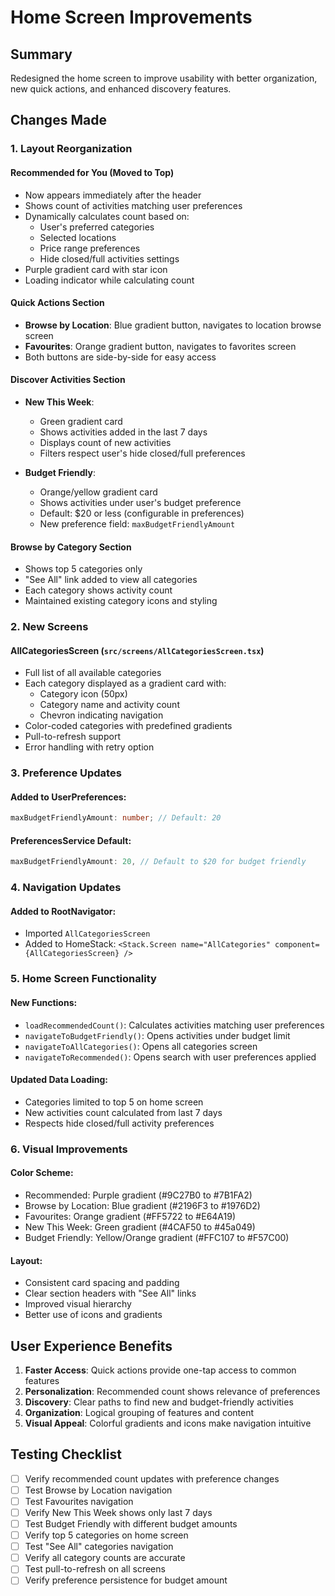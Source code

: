 # Home Screen Improvements

## Summary
Redesigned the home screen to improve usability with better organization, new quick actions, and enhanced discovery features.

## Changes Made

### 1. Layout Reorganization

#### Recommended for You (Moved to Top)
- Now appears immediately after the header
- Shows count of activities matching user preferences
- Dynamically calculates count based on:
  - User's preferred categories
  - Selected locations
  - Price range preferences
  - Hide closed/full activities settings
- Purple gradient card with star icon
- Loading indicator while calculating count

#### Quick Actions Section
- **Browse by Location**: Blue gradient button, navigates to location browse screen
- **Favourites**: Orange gradient button, navigates to favorites screen
- Both buttons are side-by-side for easy access

#### Discover Activities Section
- **New This Week**: 
  - Green gradient card
  - Shows activities added in the last 7 days
  - Displays count of new activities
  - Filters respect user's hide closed/full preferences
  
- **Budget Friendly**:
  - Orange/yellow gradient card
  - Shows activities under user's budget preference
  - Default: $20 or less (configurable in preferences)
  - New preference field: `maxBudgetFriendlyAmount`

#### Browse by Category Section
- Shows top 5 categories only
- "See All" link added to view all categories
- Each category shows activity count
- Maintained existing category icons and styling

### 2. New Screens

#### AllCategoriesScreen (`src/screens/AllCategoriesScreen.tsx`)
- Full list of all available categories
- Each category displayed as a gradient card with:
  - Category icon (50px)
  - Category name and activity count
  - Chevron indicating navigation
- Color-coded categories with predefined gradients
- Pull-to-refresh support
- Error handling with retry option

### 3. Preference Updates

#### Added to UserPreferences:
```typescript
maxBudgetFriendlyAmount: number; // Default: 20
```

#### PreferencesService Default:
```typescript
maxBudgetFriendlyAmount: 20, // Default to $20 for budget friendly
```

### 4. Navigation Updates

#### Added to RootNavigator:
- Imported `AllCategoriesScreen`
- Added to HomeStack: `<Stack.Screen name="AllCategories" component={AllCategoriesScreen} />`

### 5. Home Screen Functionality

#### New Functions:
- `loadRecommendedCount()`: Calculates activities matching user preferences
- `navigateToBudgetFriendly()`: Opens activities under budget limit
- `navigateToAllCategories()`: Opens all categories screen
- `navigateToRecommended()`: Opens search with user preferences applied

#### Updated Data Loading:
- Categories limited to top 5 on home screen
- New activities count calculated from last 7 days
- Respects hide closed/full activity preferences

### 6. Visual Improvements

#### Color Scheme:
- Recommended: Purple gradient (#9C27B0 to #7B1FA2)
- Browse by Location: Blue gradient (#2196F3 to #1976D2)
- Favourites: Orange gradient (#FF5722 to #E64A19)
- New This Week: Green gradient (#4CAF50 to #45a049)
- Budget Friendly: Yellow/Orange gradient (#FFC107 to #F57C00)

#### Layout:
- Consistent card spacing and padding
- Clear section headers with "See All" links
- Improved visual hierarchy
- Better use of icons and gradients

## User Experience Benefits

1. **Faster Access**: Quick actions provide one-tap access to common features
2. **Personalization**: Recommended count shows relevance of preferences
3. **Discovery**: Clear paths to find new and budget-friendly activities
4. **Organization**: Logical grouping of features and content
5. **Visual Appeal**: Colorful gradients and icons make navigation intuitive

## Testing Checklist

- [ ] Verify recommended count updates with preference changes
- [ ] Test Browse by Location navigation
- [ ] Test Favourites navigation
- [ ] Verify New This Week shows only last 7 days
- [ ] Test Budget Friendly with different budget amounts
- [ ] Verify top 5 categories on home screen
- [ ] Test "See All" categories navigation
- [ ] Verify all category counts are accurate
- [ ] Test pull-to-refresh on all screens
- [ ] Verify preference persistence for budget amount